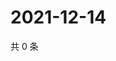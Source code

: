 # 2021-12-14

共 0 条

<!-- BEGIN WEIBO -->
<!-- 最后更新时间 Tue Dec 14 2021 03:00:50 GMT+0800 (China Standard Time) -->

<!-- END WEIBO -->
